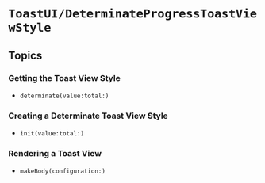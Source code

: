 # ``ToastUI/DeterminateProgressToastViewStyle``

## Topics

### Getting the Toast View Style

- ``determinate(value:total:)``

### Creating a Determinate Toast View Style

- ``init(value:total:)``

### Rendering a Toast View

- ``makeBody(configuration:)``
